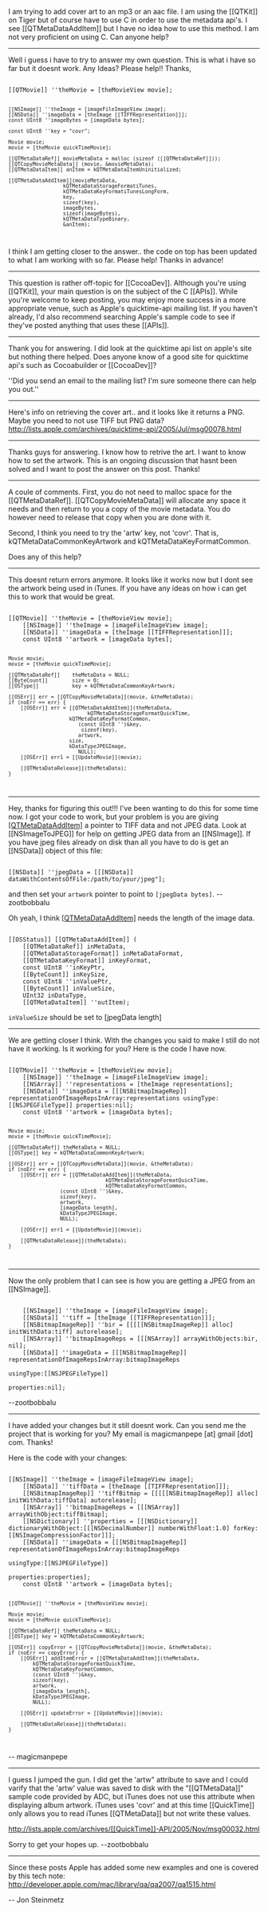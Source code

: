 I am trying to add cover art to an mp3 or an aac file. I am using the [[QTKit]] on Tiger but of course have to use C in order to use the metadata api's. I see [[QTMetaDataAddItem]] but I have no idea how to use this method. I am not very proficient on using C. Can anyone help?

----

Well i guess i have to try to answer my own question. This is what i have so far but it doesnt work. Any Ideas? Please help!! Thanks,

<code>
[[QTMovie]] ''theMovie = [theMovieView movie];
	
	[[NSImage]] ''theImage = [imageFileImageView image];
	[[NSData]] ''imageData = [theImage [[TIFFRepresentation]]];
	const UInt8 ''imageBytes = [imageData bytes];
	
	const UInt8 ''key = "covr";

	Movie movie;
	movie = [theMovie quickTimeMovie];

	[[QTMetaDataRef]] movieMetaData = malloc (sizeof ([[QTMetaDataRef]]));
	[[QTCopyMovieMetaData]] (movie, &movieMetaData);
	[[QTMetaDataItem]] anItem = kQTMetaDataItemUninitialized;
	
	[[QTMetaDataAddItem]](movieMetaData,
					  kQTMetaDataStorageFormatiTunes,
					  kQTMetaDataKeyFormatiTunesLongForm,
					  key,
					  sizeof(key),
					  imageBytes,
					  sizeof(imageBytes),
					  kQTMetaDataTypeBinary,
					  &anItem);
</code>

I think I am getting closer to the answer.. the code on top has been updated to what I am working with so far. Please help! Thanks in advance!

----

This question is rather off-topic for [[CocoaDev]]. Although you're using [[QTKit]], your main question is on the subject of the C [[APIs]]. While you're welcome to keep posting, you may enjoy more success in a more appropriate venue, such as Apple's quicktime-api mailing list. If you haven't already, I'd also recommend searching Apple's sample code to see if they've posted anything that uses these [[APIs]].

----

Thank you for answering. I did look at the quicktime api list on apple's site but nothing there helped. Does anyone know of a good site for quicktime api's such as Cocoabuilder or [[CocoaDev]]?

''Did you send an email to the mailing list? I'm sure someone there can help you out.''

----

Here's info on retrieving the cover art.. and it looks like it returns a PNG. Maybe you need to not use TIFF but PNG data? http://lists.apple.com/archives/quicktime-api/2005/Jul/msg00078.html

----

Thanks guys for answering. I know how to retrive the art. I want to know how to set the artwork. This is an ongoing discussion that hasnt been solved and I want to post the answer on this post. Thanks!

----

A coule of comments. First, you do not need to malloc space for the [[QTMetaDataRef]]. [[QTCopyMovieMetaData]] will allocate any space it needs and then return to you a copy of the movie metadata. You do however need to release that copy when you are done with it.

Second, I think you need to try the 'artw' key, not 'covr'. That is, kQTMetaDataCommonKeyArtwork and kQTMetaDataKeyFormatCommon. 

Does any of this help?

----

This doesnt return errors anymore. It looks like it works now but I dont see the artwork being used in iTunes. If you have any ideas on how i can get this to work that would be great.

<code>
[[QTMovie]] ''theMovie = [theMovieView movie];
	[[NSImage]] ''theImage = [imageFileImageView image];
	[[NSData]] ''imageData = [theImage [[TIFFRepresentation]]];
	const UInt8 ''artwork = [imageData bytes];

	Movie movie;
	movie = [theMovie quickTimeMovie];
	
	[[QTMetaDataRef]]    theMetaData = NULL;
	[[ByteCount]]        size = 0;
	[[OSType]]           key = kQTMetaDataCommonKeyArtwork;
	
	[[OSErr]] err = [[QTCopyMovieMetaData]](movie, &theMetaData);
	if (noErr == err) {   
		[[OSErr]] err = [[QTMetaDataAddItem]](theMetaData,
				              kQTMetaDataStorageFormatQuickTime,
						kQTMetaDataKeyFormatCommon, 
					       (const UInt8 '')&key, 
			           		sizeof(key), 
					       artwork,
						size,
						kDataTypeJPEGImage,
					       NULL);
		[[OSErr]] err1 = [[UpdateMovie]](movie);
		
		[[QTMetaDataRelease]](theMetaData);
	}
</code>

----

Hey, thanks for figuring this out!!! I've been wanting to do this for some time now. I got your code to work, but your problem is you are giving [[QTMetaDataAddItem]]() a pointer to TIFF data and not JPEG data. Look at [[NSImageToJPEG]] for help on getting JPEG data from an [[NSImage]]. If you have jpeg files already on disk than all you have to do is get an [[NSData]] object of this file:

<code>
[[NSData]] ''jpegData = [[[NSData]] dataWithContentsOfFile:/path/to/your/jpeg"]; 
</code>

and then set your <code>artwork</code> pointer to point to <code>[jpegData bytes]</code>. --zootbobbalu

Oh yeah, I think [[QTMetaDataAddItem]]() needs the length of the image data. 

<code>
[[OSStatus]] [[QTMetaDataAddItem]] (
    [[QTMetaDataRef]] inMetaData,
    [[QTMetaDataStorageFormat]] inMetaDataFormat,
    [[QTMetaDataKeyFormat]] inKeyFormat,
    const UInt8 ''inKeyPtr,
    [[ByteCount]] inKeySize,
    const UInt8 ''inValuePtr,
    [[ByteCount]] inValueSize,
    UInt32 inDataType,
    [[QTMetaDataItem]] ''outItem);
</code>

<code>inValueSize</code> should be set to [jpegData length]

----

We are getting closer I think. With the changes you said to make I still do not have it working. Is it working for you? Here is the code I have now.

<code>
[[QTMovie]] ''theMovie = [theMovieView movie];
	[[NSImage]] ''theImage = [imageFileImageView image];
	[[NSArray]] ''representations = [theImage representations];
	[[NSData]] ''imageData = [[[NSBitmapImageRep]] representationOfImageRepsInArray:representations usingType:[[NSJPEGFileType]] properties:nil];
	const UInt8 ''artwork = [imageData bytes];

	Movie movie;
	movie = [theMovie quickTimeMovie];
	
	[[QTMetaDataRef]] theMetaData = NULL;
	[[OSType]] key = kQTMetaDataCommonKeyArtwork;
	
	[[OSErr]] err = [[QTCopyMovieMetaData]](movie, &theMetaData);
	if (noErr == err) {   
		[[OSErr]] err = [[QTMetaDataAddItem]](theMetaData,
                                    kQTMetaDataStorageFormatQuickTime,
                                    kQTMetaDataKeyFormatCommon, 
					 (const UInt8 '')&key, 
					 sizeof(key), 
					 artwork,
					 [imageData length],
					 kDataTypeJPEGImage,
					 NULL);

		[[OSErr]] err1 = [[UpdateMovie]](movie);
		
		[[QTMetaDataRelease]](theMetaData);
	}
</code>

----

Now the only problem that I can see is how you are getting a JPEG from an [[NSImage]]. 

<code>
	[[NSImage]] ''theImage = [imageFileImageView image];
	[[NSData]] ''tiff = [theImage [[TIFFRepresentation]]];
	[[NSBitmapImageRep]] ''bir = [[[[[NSBitmapImageRep]] alloc] initWithData:tiff] autorelease];
	[[NSArray]] ''bitmapImageReps = [[[NSArray]] arrayWithObjects:bir, nil];
	[[NSData]] ''imageData = [[[NSBitmapImageRep]] representationOfImageRepsInArray:bitmapImageReps
                                                               usingType:[[NSJPEGFileType]]
                                                               properties:nil];
</code>

--zootbobbalu

----

I have added your changes but it still doesnt work. Can you send me the project that is working for you? My email is magicmanpepe [at] gmail [dot] com. Thanks!

Here is the code with your changes:

<code>
[[NSImage]] ''theImage = [imageFileImageView image];
	[[NSData]] ''tiffData = [theImage [[TIFFRepresentation]]];
	[[NSBitmapImageRep]] ''tiffBitmap = [[[[[NSBitmapImageRep]] alloc] initWithData:tiffData] autorelease];
	[[NSArray]] ''bitmapImageReps = [[[NSArray]] arrayWithObject:tiffBitmap];
	[[NSDictionary]] ''properties = [[[NSDictionary]] dictionaryWithObject:[[[NSDecimalNumber]] numberWithFloat:1.0] forKey:[[NSImageCompressionFactor]]];
	[[NSData]] ''imageData = [[[NSBitmapImageRep]] representationOfImageRepsInArray:bitmapImageReps
																 usingType:[[NSJPEGFileType]]
																properties:properties];
	const UInt8 ''artwork = [imageData bytes];
	
	[[QTMovie]] ''theMovie = [theMovieView movie];
	
	Movie movie;
	movie = [theMovie quickTimeMovie];
	
	[[QTMetaDataRef]] theMetaData = NULL;
	[[OSType]] key = kQTMetaDataCommonKeyArtwork;
	
	[[OSErr]] copyError = [[QTCopyMovieMetaData]](movie, &theMetaData);
	if (noErr == copyError) {   
		[[OSErr]] addItemError = [[QTMetaDataAddItem]](theMetaData,
			kQTMetaDataStorageFormatQuickTime,
			kQTMetaDataKeyFormatCommon, 
			(const UInt8 '')&key, 
			sizeof(key), 
			artwork,
			[imageData length],
			kDataTypeJPEGImage,
			NULL);
		
		[[OSErr]] updateError = [[UpdateMovie]](movie);
		
		[[QTMetaDataRelease]](theMetaData);
	}
</code>

-- magicmanpepe

----

I guess I jumped the gun. I did get the 'artw" attribute to save and I could varify that the 'artw' value was saved to disk with the "[[QTMetaData]]" sample code provided by ADC, but iTunes does not use this attribute when displaying album artwork. iTunes uses 'covr' and at this time [[QuickTime]] only allows you to read iTunes [[QTMetaData]] but not write these values. 

http://lists.apple.com/archives/[[QuickTime]]-API/2005/Nov/msg00032.html

Sorry to get your hopes up. --zootbobbalu


----

Since these posts Apple has added some new examples and one is covered by this tech note: http://developer.apple.com/mac/library/qa/qa2007/qa1515.html

-- Jon Steinmetz